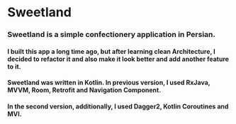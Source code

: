 # Sweetland
### Sweetland is a simple confectionery application in Persian.
#### I built this app a long time ago, but after learning clean Architecture, I decided to refactor it and also make it look better and add another feature to it.
#### Sweetland was written in Kotlin. In previous version, I used RxJava, MVVM, Room, Retrofit and Navigation Component.
#### In the second version, additionally, I used Dagger2, Kotlin Coroutines and MVI.
